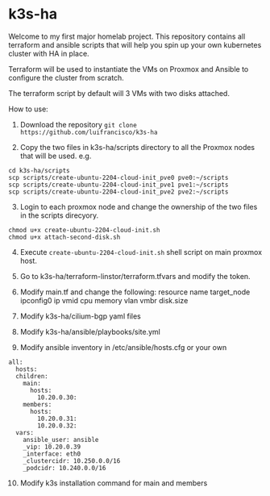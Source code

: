 # k3s-ha

Welcome to my first major homelab project. This repository contains all terraform and ansible scripts that will help you spin up your own kubernetes cluster with HA in place.

Terraform will be used to instantiate the VMs on Proxmox and Ansible to configure the cluster from scratch.

The terraform script by default will 3 VMs with two disks attached.

How to use:
1. Download the repository
`git clone https://github.com/luifrancisco/k3s-ha`

2. Copy the two files in k3s-ha/scripts directory to all the Proxmox nodes that will be used.
e.g.
```
cd k3s-ha/scripts
scp scripts/create-ubuntu-2204-cloud-init_pve0 pve0:~/scripts
scp scripts/create-ubuntu-2204-cloud-init_pve1 pve1:~/scripts
scp scripts/create-ubuntu-2204-cloud-init_pve2 pve2:~/scripts
```

3. Login to each proxmox node and change the ownership of the two files in the scripts direcyory.
```
chmod u+x create-ubuntu-2204-cloud-init.sh
chmod u+x attach-second-disk.sh
```

4. Execute `create-ubuntu-2204-cloud-init.sh` shell script on main proxmox host.

5. Go to k3s-ha/terraform-linstor/terraform.tfvars and modify the token.

6. Modify main.tf and change the following:
resource
name
target_node
ipconfig0 ip
vmid
cpu
memory
vlan
vmbr
disk.size


7. Modify k3s-ha/cilium-bgp yaml files
8. Modify k3s-ha/ansible/playbooks/site.yml
9. Modify ansible inventory in /etc/ansible/hosts.cfg or your own
```
all:
  hosts:
  children:
    main:
      hosts:
        10.20.0.30:
    members:
      hosts:
        10.20.0.31:
        10.20.0.32:
  vars:
    ansible_user: ansible
    _vip: 10.20.0.39
    _interface: eth0
    _clustercidr: 10.250.0.0/16
    _podcidr: 10.240.0.0/16
```
10. Modify k3s installation command for main and members

